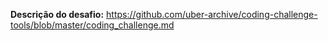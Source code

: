 **Descrição do desafio:** https://github.com/uber-archive/coding-challenge-tools/blob/master/coding_challenge.md
